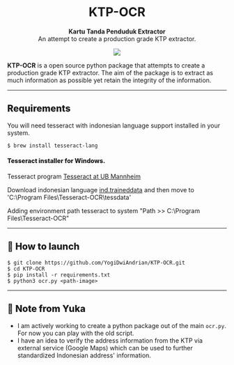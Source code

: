 <h1 align="center">
    KTP-OCR
</h1>

<p align="center">
  <strong>Kartu Tanda Penduduk Extractor</strong><br>
  An attempt to create a production grade KTP extractor.
</p>

<div align="center">
    <img src="https://rossrightangle.files.wordpress.com/2012/05/e-ktp-contoh.jpg">
</div>

**KTP-OCR** is a open source python package that attempts to create a production grade KTP extractor. The aim of the package is to extract as much information as possible yet retain the integrity of the information.

---
<h2 style="font-weight:800;">Requirements</h2>
You will need tesseract with indonesian language support installed in your system. 

```console
$ brew install tesseract-lang
```
<h4 style="font-weight:800;">Tesseract installer for Windows.</h4>

Tesseract program [Tesseract at UB Mannheim](https://github.com/UB-Mannheim/tesseract/wiki)

Download indonesian language [ind.traineddata](https://github.com/tesseract-ocr/tessdata) and then move to 'C:\Program Files\Tesseract-OCR\tessdata'

Adding environment path tesseract to system "Path >> C:\Program Files\Tesseract-OCR"

---


<h2 style="font-weight: 800;">🚀 How to launch</h2>

```console
$ git clone https://github.com/YogiDwiAndrian/KTP-OCR.git
$ cd KTP-OCR
$ pip install -r requirements.txt
$ python3 ocr.py <path-image>
```
---

<h2 style="font-weight: 800;">📝 Note from Yuka</h2>

* I am actively working to create a python package out of the main `ocr.py`. For now you can play with the old script.
* I have an idea to verify the address information from the KTP via external service (Google Maps) which can be used to further standardized Indonesian address' information.
